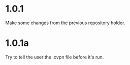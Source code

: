 # 1.0.1
Make some changes from the previous repository holder.
# 1.0.1a
Try to tell the user the .ovpn file before it's run.
